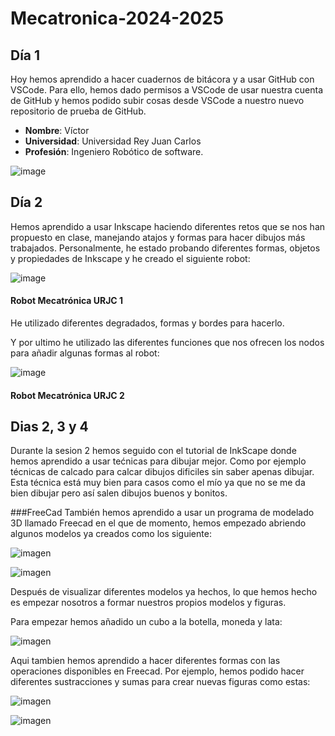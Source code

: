 # Mecatronica-2024-2025

## Día 1
Hoy hemos aprendido a hacer cuadernos de bitácora y a usar GitHub con VSCode.
Para ello, hemos dado permisos a VSCode de usar nuestra cuenta de GitHub y hemos podido subir cosas desde VSCode a nuestro nuevo repositorio de prueba de GitHub.

* **Nombre**: Víctor
* **Universidad**: Universidad Rey Juan Carlos
* **Profesión**: Ingeniero Robótico de software.

![image](https://github.com/user-attachments/assets/684302a7-40b4-4539-9e68-9cd057900aa1)


## Día 2

Hemos aprendido a usar Inkscape haciendo diferentes retos que se nos han propuesto en clase, manejando atajos y formas para hacer dibujos más trabajados.
Personalmente, he estado probando diferentes formas, objetos y propiedades de Inkscape y he creado el siguiente robot:

![image](https://github.com/user-attachments/assets/791657e0-b918-4d7e-a2eb-c9b201dca57d)
#### Robot Mecatrónica URJC 1

He utilizado diferentes degradados, formas y bordes para hacerlo.

Y por ultimo he utilizado las diferentes funciones que nos ofrecen los nodos para añadir algunas formas al robot:

![image](https://github.com/user-attachments/assets/67bc3be5-ed34-46f6-988c-9185e32a2f00)
#### Robot Mecatrónica URJC 2


## Dias 2, 3 y 4

Durante la sesion 2 hemos seguido con el tutorial de InkScape donde hemos aprendido a usar tećnicas para dibujar mejor.
Como por ejemplo técnicas de calcado para calcar dibujos dificiles sin saber apenas dibujar.
Esta técnica está muy bien para casos como el mío ya que no se me da bien dibujar pero así salen dibujos buenos y bonitos.

###FreeCad
También hemos aprendido a usar un programa de modelado 3D llamado Freecad en el que de momento, hemos empezado abriendo algunos modelos ya creados como los siguiente:

![imagen](https://github.com/user-attachments/assets/5b17895a-bf48-42d3-b198-5a33647f36dc)

![imagen](https://github.com/user-attachments/assets/d7c9871d-847b-4342-b421-5cd6cec5e8ac)


Después de visualizar diferentes modelos ya hechos, lo que hemos hecho es empezar nosotros a formar nuestros propios modelos y figuras.

Para empezar hemos añadido un cubo a la botella, moneda y lata:

![imagen](https://github.com/user-attachments/assets/26fc083b-321c-4353-823a-4d24282c8780)

Aqui tambien hemos aprendido a hacer diferentes formas con las operaciones disponibles en Freecad.
Por ejemplo, hemos podido hacer diferentes sustracciones y sumas para crear nuevas figuras como estas:

![imagen](https://github.com/user-attachments/assets/c9b43eaf-1c47-49df-9f8d-d4a5949cb638)

![imagen](https://github.com/user-attachments/assets/e98df25e-53f4-4c64-94bc-3b939457266d)


